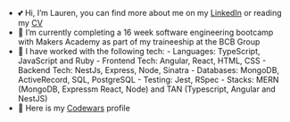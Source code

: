 - 💕 Hi, I’m Lauren, you can find more about me on my [LinkedIn](http://www.linkedin.com/in/laurenbrabbin) or reading my [CV](https://github.com/laurenbrabbin/CV)
- 🌱 I’m currently completing a 16 week software engineering bootcamp with Makers Academy as part of my traineeship at the BCB Group
- 🌸 I have worked with the following tech: 
        -  Languages: TypeScript, JavaScript and Ruby
        -  Frontend Tech: Angular, React, HTML, CSS
        -  Backend Tech:  NestJs, Express, Node, Sinatra
        -  Databases: MongoDB, ActiveRecord, SQL, PostgreSQL
        -  Testing: Jest, RSpec
        -  Stacks: MERN (MongoDB, Expressm React, Node) and TAN (Typescript, Angular and NestJS)
- 🐥 Here is my [Codewars](https://www.codewars.com/users/Laurenbrabbin/) profile

<!---
laurenbrabbin/laurenbrabbin is a ✨ special ✨ repository because its `README.md` (this file) appears on your GitHub profile.
You can click the Preview link to take a look at your changes.
--->
